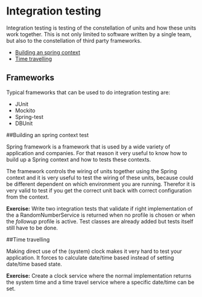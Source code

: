 # Integration testing

Integration testing is testing of the constellation of units and how these units work together. 
This is not only limited to software written by a single team, but also to the constellation of third 
party frameworks.

- [Building an spring context](#building-an-spring-context)
- [Time travelling](#time-travelling)

## Frameworks

Typical frameworks that can be used to do integration testing are:

- JUnit
- Mockito
- Spring-test
- DBUnit


##Building an spring context test

Spring framework is a framework that is used by a wide variety of application and companies. 
For that reason it very useful to know how to build up a Spring context and how to tests these 
contexts.

The framework controls the wiring of units together using the Spring context and it is very useful 
to test the wiring of these units, because could be different dependent on which environment you are 
running. Therefor it is very valid to test if you get the correct unit back with correct configuration 
from the context.

**Exercise:** Write two integration tests that validate if right implementation of the a RandomNumberService 
is returned when no profile is chosen or when the *followup* profile is active. Test classes are already added
but tests itself still have to be done.





##Time travelling

Making direct use of the (system) clock makes it very hard to test your application. It forces 
 to calculate date/time based instead of setting date/time based state.
 
**Exercise:** Create a clock service where the normal implementation returns the system time and 
a time travel service where a specific date/time can be set.



